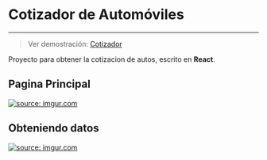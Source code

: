 # Cotizador de Automóviles

------------

>  Ver demostración: [Cotizador](https://react-cotizador-seguro-automovil.netlify.app/)

Proyecto para obtener la cotizacion de autos, escrito en **React**.

## Pagina Principal
<a href="https://imgur.com/Ira9i3j"><img src="https://i.imgur.com/Ira9i3j.png" title="source: imgur.com" /></a>

## Obteniendo datos
<a href="https://imgur.com/gkkKdPT"><img src="https://i.imgur.com/gkkKdPT.png" title="source: imgur.com" /></a>
